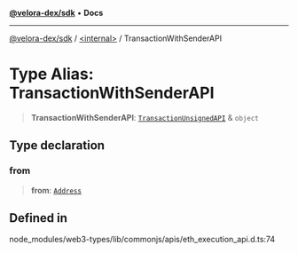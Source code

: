 [**@velora-dex/sdk**](../../README.md) • **Docs**

***

[@velora-dex/sdk](../../globals.md) / [\<internal\>](../README.md) / TransactionWithSenderAPI

# Type Alias: TransactionWithSenderAPI

> **TransactionWithSenderAPI**: [`TransactionUnsignedAPI`](../namespaces/Users_andriishymkiv_work_velora_sdk_node_modules_web3-types_lib_commonjs_index/type-aliases/TransactionUnsignedAPI.md) & `object`

## Type declaration

### from

> **from**: [`Address`](Address.md)

## Defined in

node\_modules/web3-types/lib/commonjs/apis/eth\_execution\_api.d.ts:74

